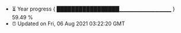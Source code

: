 - ⏳ Year progress { █████████████████▁▁▁▁▁▁▁▁▁▁▁▁▁ } 59.49 %
- ⏰ Updated on Fri, 06 Aug 2021 03:22:20 GMT

